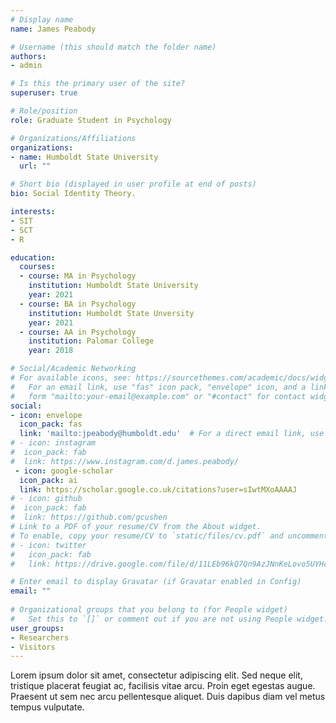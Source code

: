 ```yaml
---
# Display name
name: James Peabody

# Username (this should match the folder name)
authors:
- admin

# Is this the primary user of the site?
superuser: true

# Role/position
role: Graduate Student in Psychology

# Organizations/Affiliations
organizations:
- name: Humboldt State University
  url: ""

# Short bio (displayed in user profile at end of posts)
bio: Social Identity Theory.

interests:
- SIT
- SCT
- R

education:
  courses:
  - course: MA in Psychology
    institution: Humboldt State University
    year: 2021
  - course: BA in Psychology
    institution: Humboldt State Unversity
    year: 2021
  - course: AA in Psychology
    institution: Palomar College
    year: 2018

# Social/Academic Networking
# For available icons, see: https://sourcethemes.com/academic/docs/widgets/#icons
#   For an email link, use "fas" icon pack, "envelope" icon, and a link in the
#   form "mailto:your-email@example.com" or "#contact" for contact widget.
social:
- icon: envelope
  icon_pack: fas
  link: 'mailto:jpeabody@humboldt.edu'  # For a direct email link, use "mailto:test@example.org".
# - icon: instagram
#  icon_pack: fab
#  link: https://www.instagram.com/d.james.peabody/
 - icon: google-scholar
  icon_pack: ai
  link: https://scholar.google.co.uk/citations?user=sIwtMXoAAAAJ
# - icon: github
#  icon_pack: fab
#  link: https://github.com/gcushen
# Link to a PDF of your resume/CV from the About widget.
# To enable, copy your resume/CV to `static/files/cv.pdf` and uncomment the lines below.  
# - icon: twitter
#   icon_pack: fab
#   link: https://drive.google.com/file/d/11LEb96kQ7Qn9AzJNnKeLovo5UYHc7JPt/view?usp=sharing

# Enter email to display Gravatar (if Gravatar enabled in Config)
email: ""
  
# Organizational groups that you belong to (for People widget)
#   Set this to `[]` or comment out if you are not using People widget.  
user_groups:
- Researchers
- Visitors
---
```


Lorem ipsum dolor sit amet, consectetur adipiscing elit. Sed neque elit, tristique placerat feugiat ac, facilisis vitae arcu. Proin eget egestas augue. Praesent ut sem nec arcu pellentesque aliquet. Duis dapibus diam vel metus tempus vulputate. 
